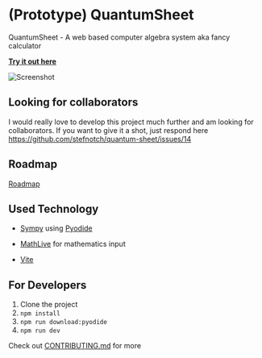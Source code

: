 # (Prototype) QuantumSheet

QuantumSheet - A web based computer algebra system aka fancy calculator

[**Try it out here**](https://stefnotch.github.io/quantum-sheet/)

![Screenshot](./screenshot.png)

## Looking for collaborators

I would really love to develop this project much further and am looking for collaborators. If you want to give it a shot, just respond here https://github.com/stefnotch/quantum-sheet/issues/14

## Roadmap

[Roadmap](https://github.com/stefnotch/quantum-sheet/projects)

## Used Technology

- [Sympy](https://github.com/sympy/sympy) using [Pyodide](https://github.com/pyodide/pyodide)
<!-- - [Giac](https://www-fourier.ujf-grenoble.fr/~parisse/giac.html) using an [emgiac fork](https://github.com/brentan/emgiac) -->
<!-- - [Tiptap](https://github.com/scrumpy/tiptap) for text input -->
- [MathLive](https://github.com/arnog/mathlive) for mathematics input
<!-- - Plotting (with https://github.com/gl-vis/gl-plot3d ?) -->
- [Vite](https://github.com/vuejs/vite)

## For Developers

1. Clone the project
2. `npm install`
3. `npm run download:pyodide`
4. `npm run dev`

Check out [CONTRIBUTING.md](https://github.com/stefnotch/quantum-sheet/blob/master/CONTRIBUTING.md) for more

